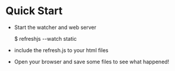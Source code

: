 # Quick Start


* Start the watcher and web server

    $ refreshjs --watch static


* include the refresh.js to your html files

    <script type='text/javascript' defer='true' src='http://localhost:1127/refresh.js'></script>


* Open your browser and save some files to see what happened!
